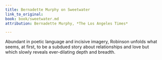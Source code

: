 ```yaml
---
title: Bernadette Murphy on Sweetwater
link_to_original: 
book: book/sweetwater.md
attribution: Bernadette Murphy, *The Los Angeles Times*

---
```

Abundant in poetic language and incisive imagery, Robinson unfolds what seems, at first, to be a subdued story about relationships and love but which slowly reveals ever-dilating depth and breadth.